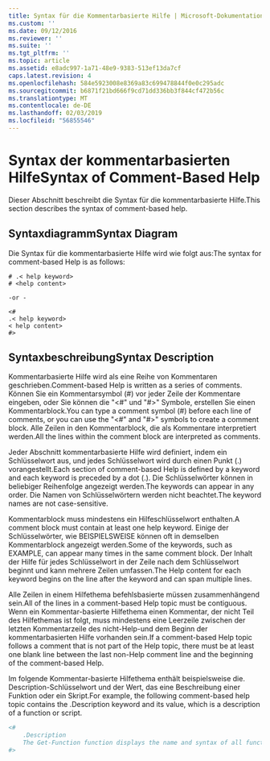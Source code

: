 ```yaml
---
title: Syntax für die Kommentarbasierte Hilfe | Microsoft-Dokumentation
ms.custom: ''
ms.date: 09/12/2016
ms.reviewer: ''
ms.suite: ''
ms.tgt_pltfrm: ''
ms.topic: article
ms.assetid: e8adc997-1a71-48e9-9383-513ef13da7cf
caps.latest.revision: 4
ms.openlocfilehash: 584e5923008e8369a83c699478844f0e0c295adc
ms.sourcegitcommit: b6871f21bd666f9cd71dd336bb3f844cf472b56c
ms.translationtype: MT
ms.contentlocale: de-DE
ms.lasthandoff: 02/03/2019
ms.locfileid: "56855546"
---
```

# <a name="syntax-of-comment-based-help"></a><span data-ttu-id="e755a-102">Syntax der kommentarbasierten Hilfe</span><span class="sxs-lookup"><span data-stu-id="e755a-102">Syntax of Comment-Based Help</span></span>

<span data-ttu-id="e755a-103">Dieser Abschnitt beschreibt die Syntax für die kommentarbasierte Hilfe.</span><span class="sxs-lookup"><span data-stu-id="e755a-103">This section describes the syntax of comment-based help.</span></span>

## <a name="syntax-diagram"></a><span data-ttu-id="e755a-104">Syntaxdiagramm</span><span class="sxs-lookup"><span data-stu-id="e755a-104">Syntax Diagram</span></span>

 <span data-ttu-id="e755a-105">Die Syntax für die kommentarbasierte Hilfe wird wie folgt aus:</span><span class="sxs-lookup"><span data-stu-id="e755a-105">The syntax for comment-based Help is as follows:</span></span>

```
# .< help keyword>
# <help content>

-or -

<#
.< help keyword>
< help content>
#>
```

## <a name="syntax-description"></a><span data-ttu-id="e755a-106">Syntaxbeschreibung</span><span class="sxs-lookup"><span data-stu-id="e755a-106">Syntax Description</span></span>

 <span data-ttu-id="e755a-107">Kommentarbasierte Hilfe wird als eine Reihe von Kommentaren geschrieben.</span><span class="sxs-lookup"><span data-stu-id="e755a-107">Comment-based Help is written as a series of comments.</span></span> <span data-ttu-id="e755a-108">Können Sie ein Kommentarsymbol (#) vor jeder Zeile der Kommentare eingeben, oder Sie können die "\<#" und "#>" Symbole, erstellen Sie einen Kommentarblock.</span><span class="sxs-lookup"><span data-stu-id="e755a-108">You can type a comment symbol (#) before each line of comments, or you can use the "\<#" and "#>" symbols to create a comment block.</span></span> <span data-ttu-id="e755a-109">Alle Zeilen in den Kommentarblock, die als Kommentare interpretiert werden.</span><span class="sxs-lookup"><span data-stu-id="e755a-109">All the lines within the comment block are interpreted as comments.</span></span>

 <span data-ttu-id="e755a-110">Jeder Abschnitt kommentarbasierte Hilfe wird definiert, indem ein Schlüsselwort aus, und jedes Schlüsselwort wird durch einen Punkt (.) vorangestellt.</span><span class="sxs-lookup"><span data-stu-id="e755a-110">Each section of comment-based Help is defined by a keyword and each keyword is preceded by a dot (.).</span></span> <span data-ttu-id="e755a-111">Die Schlüsselwörter können in beliebiger Reihenfolge angezeigt werden.</span><span class="sxs-lookup"><span data-stu-id="e755a-111">The keywords can appear in any order.</span></span> <span data-ttu-id="e755a-112">Die Namen von Schlüsselwörtern werden nicht beachtet.</span><span class="sxs-lookup"><span data-stu-id="e755a-112">The keyword names are not case-sensitive.</span></span>

 <span data-ttu-id="e755a-113">Kommentarblock muss mindestens ein Hilfeschlüsselwort enthalten.</span><span class="sxs-lookup"><span data-stu-id="e755a-113">A comment block must contain at least one help keyword.</span></span> <span data-ttu-id="e755a-114">Einige der Schlüsselwörter, wie BEISPIELSWEISE können oft in demselben Kommentarblock angezeigt werden.</span><span class="sxs-lookup"><span data-stu-id="e755a-114">Some of the keywords, such as EXAMPLE, can appear many times in the same comment block.</span></span> <span data-ttu-id="e755a-115">Der Inhalt der Hilfe für jedes Schlüsselwort in der Zeile nach dem Schlüsselwort beginnt und kann mehrere Zeilen umfassen.</span><span class="sxs-lookup"><span data-stu-id="e755a-115">The Help content for each keyword begins on the line after the keyword and can span multiple lines.</span></span>

 <span data-ttu-id="e755a-116">Alle Zeilen in einem Hilfethema befehlsbasierte müssen zusammenhängend sein.</span><span class="sxs-lookup"><span data-stu-id="e755a-116">All of the lines in a comment-based Help topic must be contiguous.</span></span> <span data-ttu-id="e755a-117">Wenn ein Kommentar-basierte Hilfethema einen Kommentar, der nicht Teil des Hilfethemas ist folgt, muss mindestens eine Leerzeile zwischen der letzten Kommentarzeile des nicht-Help-und dem Beginn der kommentarbasierten Hilfe vorhanden sein.</span><span class="sxs-lookup"><span data-stu-id="e755a-117">If a comment-based Help topic follows a comment that is not part of the Help topic, there must be at least one blank line between the last non-Help comment line and the beginning of the comment-based Help.</span></span>

 <span data-ttu-id="e755a-118">Im folgende Kommentar-basierte Hilfethema enthält beispielsweise die. Description-Schlüsselwort und der Wert, das eine Beschreibung einer Funktion oder ein Skript.</span><span class="sxs-lookup"><span data-stu-id="e755a-118">For example, the following comment-based help topic contains the .Description keyword and its value, which is a description of a function or script.</span></span>

```powershell
<#
    .Description
    The Get-Function function displays the name and syntax of all functions in the session.
#>
```